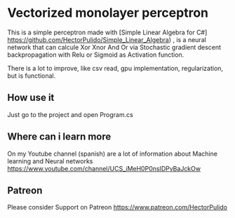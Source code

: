# Vectorized monolayer perceptron

This is a simple perceptron made with [Simple Linear Algebra for C#] https://github.com/HectorPulido/Simple_Linear_Algebra) , is a neural network that can calcule Xor Xnor And Or via Stochastic gradient descent backpropagation with Relu or Sigmoid as Activation function.

There is a lot to improve, like csv read, gpu implementation, regularization, but is functional.
 
## How use it
Just go to the project and open Program.cs

## Where can i learn more
On my Youtube channel (spanish) are a lot of information about Machine learning and Neural networks
https://www.youtube.com/channel/UCS_iMeH0P0nsIDPvBaJckOw

## Patreon
Please consider Support on Patreon
https://www.patreon.com/HectorPulido


